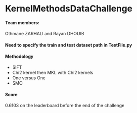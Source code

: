 # KernelMethodsDataChallenge
#### Team members: 
Othmane ZARHALI and Rayan DHOUIB
#### Need to specify the train and test dataset path in TestFile.py
#### Methodology
- SIFT
- Chi2 kernel then MKL with Chi2 kernels
- One versus One
- SMO
#### Score
0.6103 on the leaderboard before the end of the challenge
